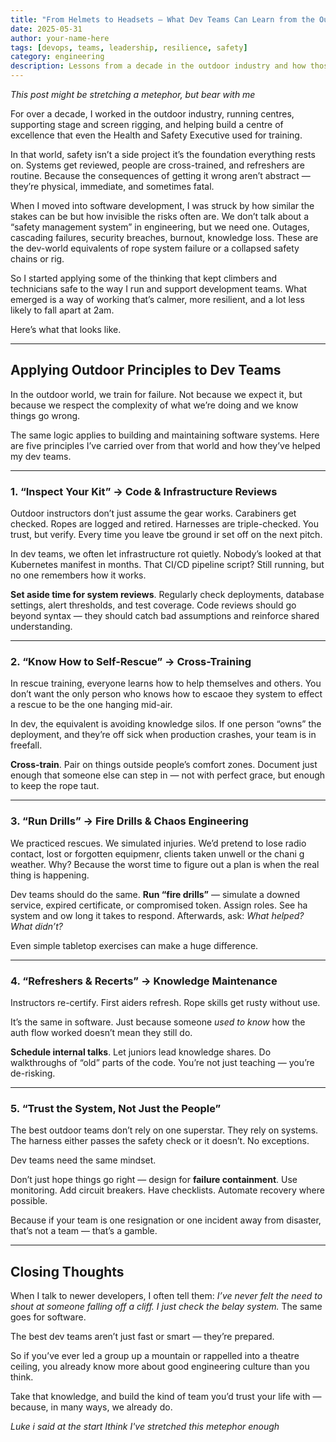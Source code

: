 ```yaml
---
title: "From Helmets to Headsets — What Dev Teams Can Learn from the Outdoor Industry"
date: 2025-05-31
author: your-name-here
tags: [devops, teams, leadership, resilience, safety]
category: engineering
description: Lessons from a decade in the outdoor industry and how those same safety principles can build more resilient development teams.
---
```


*This post might be stretching a metephor, but bear with me*

For over a decade, I worked in the outdoor industry, running centres, supporting stage and screen rigging, and helping build a centre of excellence that even the Health and Safety Executive used for training.

In that world, safety isn’t a side project it’s the foundation everything rests on. Systems get reviewed, people are cross-trained, and refreshers are routine. Because the consequences of getting it wrong aren’t abstract — they’re physical, immediate, and sometimes fatal.

When I moved into software development, I was struck by how similar the stakes can be but how invisible the risks often are. We don’t talk about a “safety management system” in engineering, but we need one. Outages, cascading failures, security breaches, burnout, knowledge loss. These are the dev-world equivalents of rope system failure or a collapsed safety chains or rig.

So I started applying some of the thinking that kept climbers and technicians safe to the way I run and support development teams. What emerged is a way of working that’s calmer, more resilient, and a lot less likely to fall apart at 2am.

Here’s what that looks like.

---

## Applying Outdoor Principles to Dev Teams

In the outdoor world, we train for failure. Not because we expect it, but because we respect the complexity of what we’re doing and we know things go wrong. 

The same logic applies to building and maintaining software systems. Here are five principles I’ve carried over from that world and how they’ve helped my dev teams.

---

### 1. “Inspect Your Kit” → Code & Infrastructure Reviews

Outdoor instructors don’t just assume the gear works. Carabiners get checked. Ropes are logged and retired. Harnesses are triple-checked. You trust, but verify. Every time you leave tbe ground ir set off on the next pitch. 

In dev teams, we often let infrastructure rot quietly. Nobody’s looked at that Kubernetes manifest in months. That CI/CD pipeline script? Still running, but no one remembers how it works.

**Set aside time for system reviews**. Regularly check deployments, database settings, alert thresholds, and test coverage. Code reviews should go beyond syntax — they should catch bad assumptions and reinforce shared understanding.

---

### 2. “Know How to Self-Rescue” → Cross-Training

In rescue training, everyone learns how to help themselves and others. You don’t want the only person who knows how to escaoe  they system to effect a rescue to be the one hanging mid-air.

In dev, the equivalent is avoiding knowledge silos. If one person “owns” the deployment, and they’re off sick when production crashes, your team is in freefall.

**Cross-train**. Pair on things outside people’s comfort zones. Document just enough that someone else can step in — not with perfect grace, but enough to keep the rope taut.

---

### 3. “Run Drills” → Fire Drills & Chaos Engineering

We practiced rescues. We simulated injuries. We’d pretend to lose radio contact, lost or forgotten equipmenr, clients taken unwell or the chani g weather. Why? Because the worst time to figure out a plan is when the real thing is happening.

Dev teams should do the same. **Run “fire drills”** — simulate a downed service, expired certificate, or compromised token. Assign roles. See ha system and ow long it takes to respond. Afterwards, ask: *What helped? What didn’t?*

Even simple tabletop exercises can make a huge difference.

---

### 4. “Refreshers & Recerts” → Knowledge Maintenance

Instructors re-certify. First aiders refresh. Rope skills get rusty without use.

It’s the same in software. Just because someone *used to know* how the auth flow worked doesn’t mean they still do.

**Schedule internal talks**. Let juniors lead knowledge shares. Do walkthroughs of “old” parts of the code. You’re not just teaching — you’re de-risking.

---

### 5. “Trust the System, Not Just the People”

The best outdoor teams don’t rely on one superstar. They rely on systems. The harness either passes the safety check or it doesn’t. No exceptions.

Dev teams need the same mindset.

Don’t just hope things go right — design for **failure containment**. Use monitoring. Add circuit breakers. Have checklists. Automate recovery where possible.

Because if your team is one resignation or one incident away from disaster, that’s not a team — that’s a gamble.

---

## Closing Thoughts

When I talk to newer developers, I often tell them: *I’ve never felt the need to shout at someone falling off a cliff. I just check the belay system.* The same goes for software.

The best dev teams aren’t just fast or smart — they’re prepared.

So if you’ve ever led a group up a mountain or rappelled into a theatre ceiling, you already know more about good engineering culture than you think.

Take that knowledge, and build the kind of team you’d trust your life with — because, in many ways, we already do.

*Luke i said at the start Ithink I've stretched this metephor enough*
